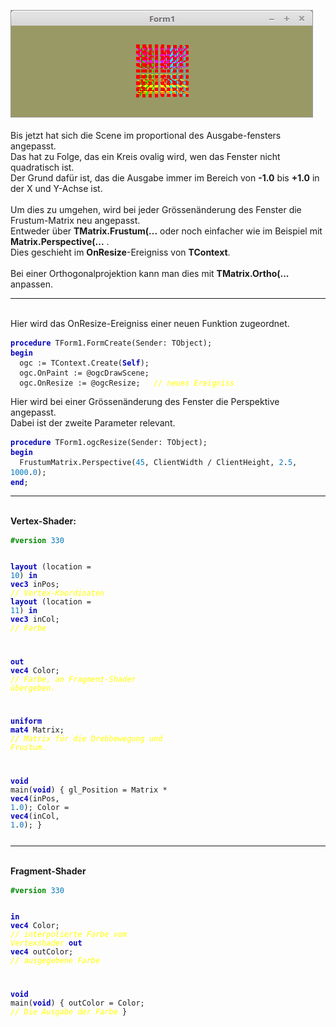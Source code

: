 <img src="image.png" alt="Selfhtml"><br><br>
Bis jetzt hat sich die Scene im proportional des Ausgabe-fensters angepasst.<br>
Das hat zu Folge, das ein Kreis ovalig wird, wen das Fenster nicht quadratisch ist.<br>
Der Grund dafür ist, das die Ausgabe immer im Bereich von <b>-1.0</b> bis <b>+1.0</b> in der X und Y-Achse ist.<br>
<br>
Um dies zu umgehen, wird bei jeder Grössenänderung des Fenster die Frustum-Matrix neu angepasst.<br>
Entweder über <b>TMatrix.Frustum(...</b> oder noch einfacher wie im Beispiel mit <b>Matrix.Perspective(...</b> .<br>
Dies geschieht im <b>OnResize</b>-Ereigniss von <b>TContext</b>.<br>
<br>
Bei einer Orthogonalprojektion kann man dies mit <b>TMatrix.Ortho(...</b> anpassen.<br>
<hr><br>
Hier wird das OnResize-Ereigniss einer neuen Funktion zugeordnet.<br>
<pre><code><b><font color="0000BB">procedure</font></b> TForm1.FormCreate(Sender: TObject);
<b><font color="0000BB">begin</font></b>
  ogc := TContext.Create(<b><font color="0000BB">Self</font></b>);
  ogc.OnPaint := @ogcDrawScene;
  ogc.OnResize := @ogcResize;   <i><font color="#FFFF00">// neues Ereigniss</font></i></pre></code>
Hier wird bei einer Grössenänderung des Fenster die Perspektive angepasst.<br>
Dabei ist der zweite Parameter relevant.<br>
<pre><code><b><font color="0000BB">procedure</font></b> TForm1.ogcResize(Sender: TObject);
<b><font color="0000BB">begin</font></b>
  FrustumMatrix.Perspective(<font color="#0077BB">45</font>, ClientWidth / ClientHeight, <font color="#0077BB">2</font>.<font color="#0077BB">5</font>, <font color="#0077BB">1000</font>.<font color="#0077BB">0</font>);
<b><font color="0000BB">end</font></b>;</pre></code>
<hr><br>
<b>Vertex-Shader:</b><br>
<pre><code><b><font color="#008800">#version</font></b> <font color="#0077BB">330</font>

<b><font color="0000BB">layout</font></b> (location = <font color="#0077BB">10</font>) <b><font color="0000BB">in</font></b> <b><font color="0000BB">vec3</font></b> inPos; <i><font color="#FFFF00">// Vertex-Koordinaten</font></i>
<b><font color="0000BB">layout</font></b> (location = <font color="#0077BB">11</font>) <b><font color="0000BB">in</font></b> <b><font color="0000BB">vec3</font></b> inCol; <i><font color="#FFFF00">// Farbe</font></i>

<b><font color="0000BB">out</font></b> <b><font color="0000BB">vec4</font></b> Color;                       <i><font color="#FFFF00">// Farbe, an Fragment-Shader übergeben.</font></i>

<b><font color="0000BB">uniform</font></b> <b><font color="0000BB">mat4</font></b> Matrix;                  <i><font color="#FFFF00">// Matrix für die Drehbewegung und Frustum.</font></i>

<b><font color="0000BB">void</font></b> main(<b><font color="0000BB">void</font></b>)
{
  gl_Position = Matrix * <b><font color="0000BB">vec4</font></b>(inPos, <font color="#0077BB">1</font>.<font color="#0077BB">0</font>);
  Color = <b><font color="0000BB">vec4</font></b>(inCol, <font color="#0077BB">1</font>.<font color="#0077BB">0</font>);
}
</pre></code>
<hr><br>
<b>Fragment-Shader</b><br>
<pre><code><b><font color="#008800">#version</font></b> <font color="#0077BB">330</font>

<b><font color="0000BB">in</font></b> <b><font color="0000BB">vec4</font></b> Color;      <i><font color="#FFFF00">// interpolierte Farbe vom Vertexshader</font></i>
<b><font color="0000BB">out</font></b> <b><font color="0000BB">vec4</font></b> outColor;  <i><font color="#FFFF00">// ausgegebene Farbe</font></i>

<b><font color="0000BB">void</font></b> main(<b><font color="0000BB">void</font></b>)
{
  outColor = Color; <i><font color="#FFFF00">// Die Ausgabe der Farbe</font></i>
}
</pre></code>

